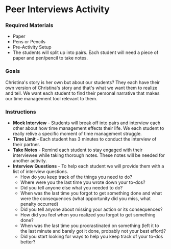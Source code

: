 # Peer Interviews Activity

### Required Materials
  *  Paper
  * Pens or Pencils
  * Pre-Activity Setup
  * The students will split up into pairs.  Each student will need a piece of paper and pen/pencil to take notes.

### Goals
  Christina's story is her own but about our students?  They each have their own version of Christina's story and that's what we want them to realize and tell.  We want each student to find their personal narrative that makes our time management tool relevant to them.

### Instructions
  * **Mock Interview** - Students will break off into pairs and interview each other about how time management effects their life. We each student to really relive a specific moment of time management struggle.
  * **Time Limit** - Each student has 3 minutes to conduct the interview of their partner.
  * **Take Notes** - Remind each student to stay engaged with their interviewee while taking thorough notes.  These notes will be needed for another activity.
  * **Interview Questions** - To help each student we will provide them with a list of interview questions.
    * How do you keep track of the things you need to do?
    * Where were you the last time you wrote down your to-dos?
    * Did you tell anyone else what you needed to do?
    * When was the last time you forgot to get something done and what were the consequences (what opportunity did you miss, what penalty occurred)
    * Did you tell anyone about missing your action or its consequences?
    * How did you feel when you realized you forgot to get something done?
    *  When was the last time you procrastinated on something (left it to the last minute and barely got it done, probably not your best effort)?
    * Did you start looking for ways to help you keep track of your to-dos better?

